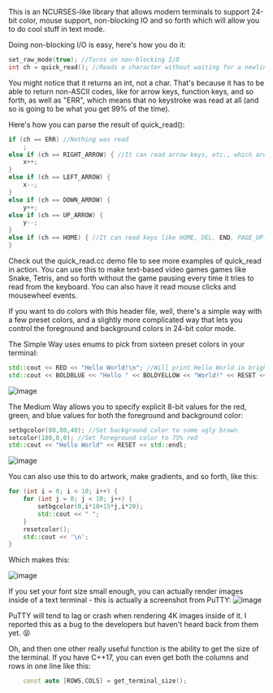 This is an NCURSES-like library that allows modern terminals to support 24-bit color, mouse support, non-blocking IO and so forth which will allow you to do cool stuff in text mode.

Doing non-blocking I/O is easy, here's how you do it:
```C++
set_raw_mode(true); //Turns on non-blocking I/O
int ch = quick_read(); //Reads a character without waiting for a newline to be hit
```

You might notice that it returns an int, not a char. That's because it has to be able to return non-ASCII codes, like for arrow keys, function keys, and so forth, as well as "ERR", which means that no keystroke was read at all (and so is going to be what you get 99% of the time).

Here's how you can parse the result of quick_read():
```C++
if (ch == ERR) //Nothing was read
    ;
else if (ch == RIGHT_ARROW) { //It can read arrow keys, etc., which are impossible to get with cin
    x++;
}
else if (ch == LEFT_ARROW) {
    x--;
}
else if (ch == DOWN_ARROW) {
    y++;
else if (ch == UP_ARROW) {
    y--;
}
else if (ch == HOME) { //It can read keys like HOME, DEL, END, PAGE_UP, PAGE_DOWN...
}
```

Check out the quick_read.cc demo file to see more examples of quick_read in action. You can use this to make text-based video games games like Snake, Tetris, and so forth without the game pausing every time it tries to read from the keyboard. You can also have it read mouse clicks and mousewheel events. 

If you want to do colors with this header file, well, there's a simple way with a few preset colors, and a slightly more complicated way that lets you control the foreground and background colors in 24-bit color mode.

The Simple Way uses enums to pick from sixteen preset colors in your terminal:
```C++
std::cout << RED << "Hello World!\n"; //Will print Hello World in bright red (and all future text will be in bright red)
std::cout << BOLDBLUE << "Hello " << BOLDYELLOW << "World!" << RESET << std::endl; //Will print Hello in a bold blue color, World in a bold yellow, and then reset the text colors back to normal for future text
```

![image](https://user-images.githubusercontent.com/8254997/123490297-9e3e7180-d5c8-11eb-863e-3fa37bbf4660.png)

The Medium Way allows you to specify explicit 8-bit values for the red, green, and blue values for both the foreground and background color:
```C++
setbgcolor(80,80,40); //Set background color to some ugly brown
setcolor(180,0,0); //Set foreground color to 75% red
std::cout << "Hello World" << RESET << std::endl;
```

![image](https://user-images.githubusercontent.com/8254997/123490322-aac2ca00-d5c8-11eb-97a7-442be809c03f.png)

You can also use this to do artwork, make gradients, and so forth, like this:
```C++
for (int i = 0; i < 10; i++) {
    for (int j = 0; j < 10; j++) {
        setbgcolor(0,i*10+15*j,i*20);
        std::cout << " ";
    }
    resetcolor();
    std::cout << '\n';
}
```

Which makes this:

![image](https://user-images.githubusercontent.com/8254997/123490484-f8d7cd80-d5c8-11eb-9ffd-47e4fceed238.png)


If you set your font size small enough, you can actually render images inside of a text terminal - this is actually a screenshot from PuTTY:
![image](https://user-images.githubusercontent.com/8254997/123489896-d42f2600-d5c7-11eb-8a81-c0989abe0224.png)

PuTTY will tend to lag or crash when rendering 4K images inside of it. I reported this as a bug to the developers but haven't heard back from them yet. 😝

Oh, and then one other really useful function is the ability to get the size of the terminal. If you have C++17, you can even get both the columns and rows in one line like this:
```C++
    const auto [ROWS,COLS] = get_terminal_size();
```
